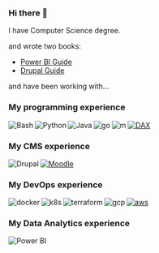 ### Hi there 👋

   I have Computer Science degree.

   and wrote two books:

   - [Power BI Guide](https://amzn.to/4hTXx6m)
   - [Drupal Guide](https://amzn.to/4hZ4dAd)

   and have been working with...

### My programming experience
[<img align="left" alt="Bash" src="https://img.shields.io/badge/Bash-%23A32D2A.svg?&style=for-the-badge&logo=shell&logoColor=white" />](#)  

[<img align="left" alt="Python" src="https://img.shields.io/badge/Python-%232b5b84.svg?&style=for-the-badge&logo=python&logoColor=white" />](#)  

[<img align="left" alt="Java" src="https://img.shields.io/badge/Java-%233a75b0.svg?&style=for-the-badge&logo=javascript&logoColor=white" />](#)  

[<img align="left" alt="go" src="https://img.shields.io/badge/go-%231DA1F2.svg?&style=for-the-badge&logo=go&logoColor=white" />](#)  

[<img align="left" alt="m" src="https://img.shields.io/badge/M-%231DA1F2.svg?&style=for-the-badge&logo=m&logoColor=white" />](#)  

[<img alt="DAX" src="https://img.shields.io/badge/DAX-%231DA1F2.svg?&style=for-the-badge&logo=dax&logoColor=white" />](#)  

### My CMS experience

[<img align="left" alt="Drupal" src="https://img.shields.io/badge/Drupal-%23064771.svg?&style=for-the-badge&logo=drupal&logoColor=white" />](#)  

[<img alt="Moodle" src="https://img.shields.io/badge/Moodle-%23F98012.svg?&style=for-the-badge&logo=moodle&logoColor=white" />](#)  

### My DevOps experience

[<img align="left" alt="docker" src="https://img.shields.io/badge/docker%20-%2343853D.svg?&style=for-the-badge&logo=docker&logoColor=white" />](#)

[<img align="left" alt="k8s" src="https://img.shields.io/badge/kubernetes-%23326ce5.svg?style=for-the-badge&logo=kubernetes&logoColor=white" />](#)

[<img align="left" alt="terraform" src="https://img.shields.io/badge/terraform-%23844FBA.svg?&style=for-the-badge&logo=terraform&logoColor=white" />](#)

[<img align="left" alt="gcp" src="https://img.shields.io/badge/Google%20Cloud-gray?logo=googlecloud&logoColor=white&style=for-the-badge" />](#)

[<img alt="aws" src="https://img.shields.io/badge/Amazon%20AWS-%23232F3E?logo=amazon&logoColor=white&style=for-the-badge" />](#)

### My Data Analytics experience

[<img align="left" alt="Power BI" src="https://img.shields.io/badge/Power BI-%23064771.svg?&style=for-the-badge&logo=pbi&logoColor=white" />](#)


<!--
**reinaldoc/reinaldoc** is a ✨ _special_ ✨ repository because its `README.md` (this file) appears on your GitHub profile.

Here are some ideas to get you started:

- 🔭 I’m currently working on ...
- 🌱 I’m currently learning ...
- 👯 I’m looking to collaborate on ...
- 🤔 I’m looking for help with ...
- 💬 Ask me about ...
- 📫 How to reach me: ...
- 😄 Pronouns: ...
- ⚡ Fun fact: ...
-->
